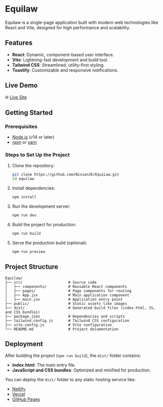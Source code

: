 
# Equilaw

Equilaw is a single-page application built with modern web technologies like React and Vite, designed for high performance and scalability.

## Features

- **React**: Dynamic, component-based user interface.
- **Vite**: Lightning-fast development and build tool.
- **Tailwind CSS**: Streamlined, utility-first styling.
- **Toastify**: Customizable and responsive notifications.

## Live Demo

🌐 [Live Site](https://equilaw-v2.netlify.app/)

## Getting Started

### Prerequisites
- [Node.js](https://nodejs.org/) (v14 or later)
- [npm](https://www.npmjs.com/) or [yarn](https://yarnpkg.com/)

### Steps to Set Up the Project
1. Clone the repository:
   ```bash
   git clone https://github.com/NissanJK/EquiLaw.git
   cd equilaw
   ```

2. Install dependencies:
   ```bash
   npm install
   ```

3. Run the development server:
   ```bash
   npm run dev
   ```

4. Build the project for production:
   ```bash
   npm run build
   ```

5. Serve the production build (optional):
   ```bash
   npm run preview
   ```

## Project Structure

```
Equilaw/
├── src/                     # Source code
│   ├── components/          # Reusable React components
│   ├── pages/               # Page components for routing
│   ├── App.jsx              # Main application component
│   ├── main.jsx             # Application entry point
├── public/                  # Static assets like images
├── dist/                    # Generated build files (index.html, JS, and CSS bundles)
├── package.json             # Dependencies and scripts
├── tailwind.config.js       # Tailwind CSS configuration
├── vite.config.js           # Vite configuration
└── README.md                # Project documentation
```

## Deployment

After building the project (`npm run build`), the `dist/` folder contains:
- **index.html**: The main entry file.
- **JavaScript and CSS bundles**: Optimized and minified for production.

You can deploy the `dist/` folder to any static hosting service like:
- [Netlify](https://www.netlify.com/)
- [Vercel](https://vercel.com/)
- [GitHub Pages](https://pages.github.com/)



